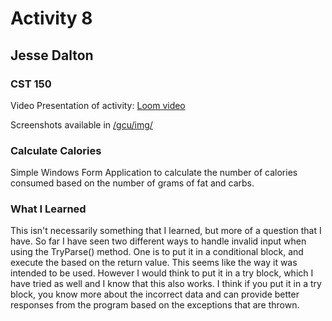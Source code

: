 # Activity 8
## Jesse Dalton
### CST 150

Video Presentation of activity:
[Loom video](https://www.loom.com/share/813f39d1032c4245825075d8733976de)

Screenshots available in 
[/gcu/img/](https://github.com/jmdalton0/cst150-act8/tree/main/gcu/img)

### Calculate Calories
Simple Windows Form Application to calculate the number of calories consumed based on the number of grams of fat and carbs.

### What I Learned
This isn't necessarily something that I learned, but more of a question that I have.
So far I have seen two different ways to handle invalid input when using the TryParse() method.
One is to put it in a conditional block, and execute the based on the return value.
This seems like the way it was intended to be used.
However I would think to put it in a try block, which I have tried as well and I know that this also works. I think if you put it in a try block, you know more about the incorrect data and can provide better responses from the program based on the exceptions that are thrown.


